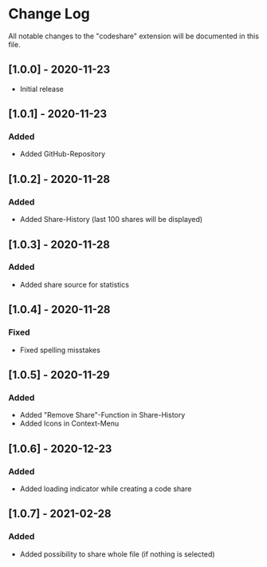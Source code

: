 # Change Log

All notable changes to the "codeshare" extension will be documented in this file.

## [1.0.0] - 2020-11-23

- Initial release

## [1.0.1] - 2020-11-23

### Added

- Added GitHub-Repository

## [1.0.2] - 2020-11-28

### Added

- Added Share-History (last 100 shares will be displayed)

## [1.0.3] - 2020-11-28

### Added

- Added share source for statistics

## [1.0.4] - 2020-11-28

### Fixed

- Fixed spelling misstakes

## [1.0.5] - 2020-11-29

### Added

- Added "Remove Share"-Function in Share-History
- Added Icons in Context-Menu

## [1.0.6] - 2020-12-23

### Added

- Added loading indicator while creating a code share

## [1.0.7] - 2021-02-28

### Added

- Added possibility to share whole file (if nothing is selected)
